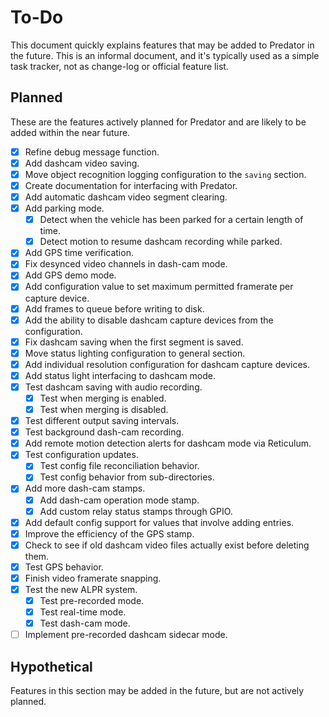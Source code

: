 # To-Do

This document quickly explains features that may be added to Predator in the future. This is an informal document, and it's typically used as a simple task tracker, not as change-log or official feature list.


## Planned

These are the features actively planned for Predator and are likely to be added within the near future.

- [X] Refine debug message function.
- [X] Add dashcam video saving.
- [X] Move object recognition logging configuration to the `saving` section.
- [X] Create documentation for interfacing with Predator.
- [X] Add automatic dashcam video segment clearing.
- [X] Add parking mode.
    - [X] Detect when the vehicle has been parked for a certain length of time.
    - [X] Detect motion to resume dashcam recording while parked.
- [X] Add GPS time verification.
- [X] Fix desynced video channels in dash-cam mode.
- [X] Add GPS demo mode.
- [X] Add configuration value to set maximum permitted framerate per capture device.
- [X] Add frames to queue before writing to disk.
- [X] Add the ability to disable dashcam capture devices from the configuration.
- [X] Fix dashcam saving when the first segment is saved.
- [X] Move status lighting configuration to general section.
- [X] Add individual resolution configuration for dashcam capture devices.
- [X] Add status light interfacing to dashcam mode.
- [X] Test dashcam saving with audio recording.
    - [X] Test when merging is enabled.
    - [X] Test when merging is disabled.
- [X] Test different output saving intervals.
- [X] Test background dash-cam recording.
- [X] Add remote motion detection alerts for dashcam mode via Reticulum.
- [X] Test configuration updates.
    - [X] Test config file reconciliation behavior.
    - [X] Test config behavior from sub-directories.
- [X] Add more dash-cam stamps.
    - [X] Add dash-cam operation mode stamp.
    - [X] Add custom relay status stamps through GPIO.
- [X] Add default config support for values that involve adding entries.
- [X] Improve the efficiency of the GPS stamp.
- [X] Check to see if old dashcam video files actually exist before deleting them.
- [X] Test GPS behavior.
- [X] Finish video framerate snapping.
- [X] Test the new ALPR system.
    - [X] Test pre-recorded mode.
    - [X] Test real-time mode.
    - [X] Test dash-cam mode.
- [ ] Implement pre-recorded dashcam sidecar mode.

## Hypothetical

Features in this section may be added in the future, but are not actively planned.

